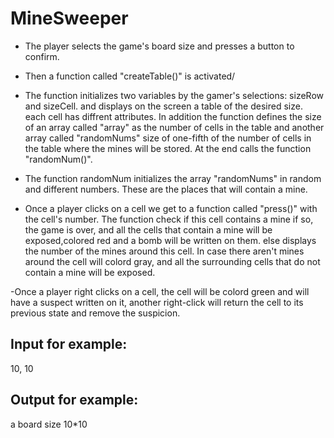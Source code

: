 # MineSweeper
- The player selects the game's board size and presses a button to confirm.
- Then a function called "createTable()" is activated/
- The function initializes two variables by the gamer's selections: sizeRow and sizeCell.
and displays on the screen a table of the desired size. each cell has diffrent attributes.
In addition the function defines the size of an array called "array" as the number
of cells in the table and another array called "randomNums" size of one-fifth
of the number of cells in the table where the mines will be stored.
At the end calls the function "randomNum()".

- The function randomNum initializes the array "randomNums" in random
and different numbers. These are the places that will contain a mine.

- Once a player clicks on a cell we get to a function called "press()" with the
cell's number. The function check if this cell contains a mine if so, the game is over,
and all the cells that contain a mine will be exposed,colored red and a bomb will be written on them.
else displays the number of the mines around this cell. In case there aren't mines around
the cell will colord gray, and all the surrounding cells that do not contain a mine will be exposed.


-Once a player right clicks on a cell, the cell will be colord green and will have a suspect written on it,
another right-click will return the cell to its previous state and remove the suspicion.

Input for example:
-----------------
10, 10

Output for example:
-------------------
a board size 10*10
